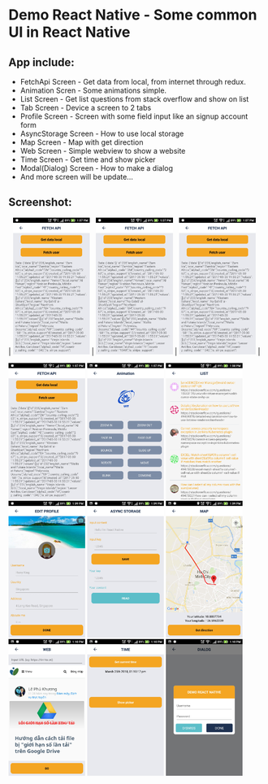 # Demo React Native - Some common UI in React Native

## App include:

* FetchApi Screen - Get data from local, from internet through redux.
* Animation Scren - Some animations simple.
* List Screen - Get list questions from stack overflow and show on list
* Tab Screen - Device a screen to 2 tabs
* Profile Screen - Screen with some field input like an signup account form
* AsyncStorage Screen - How to use local storage
* Map Screen - Map with get direction
* Web Screen - Simple webview to show a website
* Time Screen - Get time and show picker
* Modal(Dialog) Screen - How to make a dialog
* And more screen will be update...

## Screenshot:

| <img src="https://raw.githubusercontent.com/duytq94/DemoReactNative/master/Screenshoots/FetchApiScreen.jpg" height="30%" width="30%"> | <img src="https://raw.githubusercontent.com/duytq94/DemoReactNative/master/Screenshoots/FetchApiScreen.jpg" height="30%" width="30%"> | <img src="https://raw.githubusercontent.com/duytq94/DemoReactNative/master/Screenshoots/FetchApiScreen.jpg" height="30%" width="30%"> |

<img src="https://raw.githubusercontent.com/duytq94/DemoReactNative/master/Screenshoots/FetchApiScreen.jpg" height="30%" width="30%">
<img src="https://raw.githubusercontent.com/duytq94/DemoReactNative/master/Screenshoots/AnimationScreen.jpg" height="30%" width="30%">
<img src="https://raw.githubusercontent.com/duytq94/DemoReactNative/master/Screenshoots/ListScreen.jpg" height="30%" width="30%">
<img src="https://raw.githubusercontent.com/duytq94/DemoReactNative/master/Screenshoots/ProfileScreen.jpg" height="30%" width="30%">
<img src="https://raw.githubusercontent.com/duytq94/DemoReactNative/master/Screenshoots/AsyncStorageScreen.jpg" height="30%" width="30%">
<img src="https://raw.githubusercontent.com/duytq94/DemoReactNative/master/Screenshoots/MapScreen.jpg" height="30%" width="30%">
<img src="https://raw.githubusercontent.com/duytq94/DemoReactNative/master/Screenshoots/WebScreen.jpg" height="30%" width="30%">
<img src="https://raw.githubusercontent.com/duytq94/DemoReactNative/master/Screenshoots/TimeScreen.jpg" height="30%" width="30%">
<img src="https://raw.githubusercontent.com/duytq94/DemoReactNative/master/Screenshoots/DialogScreen.jpg" height="30%" width="30%">